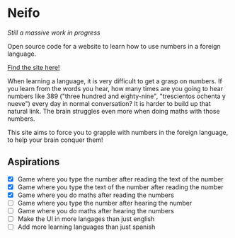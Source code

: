 # Neifo

_Still a massive work in progress_

Open source code for a website to learn how to use numbers in a foreign language.

[Find the site here!](https://neifo.netlify.app/)

When learning a language, it is very difficult to get a grasp on numbers. If you learn from the words you hear, how many times are you going to hear numbers like 389 ("three hundred and eighty-nine", "trescientos ochenta y nueve") every day in normal conversation? It is harder to build up that natural link. The brain struggles even more when doing maths with those numbers.

This site aims to force you to grapple with numbers in the foreign language, to help your brain conquer them!

## Aspirations

- [x] Game where you type the number after reading the text of the number
- [x] Game where you type the text of the number after reading the number
- [x] Game where you do maths after reading the numbers
- [ ] Game where you type the number after hearing the number
- [ ] Game where you do maths after hearing the numbers
- [ ] Make the UI in more langages than just english
- [ ] Add more learning languages than just spanish
